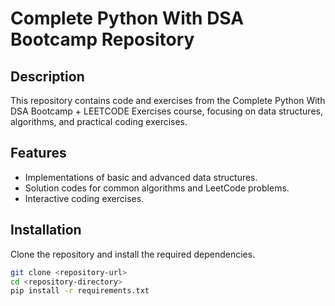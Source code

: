 # Complete Python With DSA Bootcamp Repository

## Description
This repository contains code and exercises from the Complete Python With DSA Bootcamp + LEETCODE Exercises course, focusing on data structures, algorithms, and practical coding exercises.

## Features
- Implementations of basic and advanced data structures.
- Solution codes for common algorithms and LeetCode problems.
- Interactive coding exercises.

## Installation
Clone the repository and install the required dependencies.

```bash
git clone <repository-url>
cd <repository-directory>
pip install -r requirements.txt